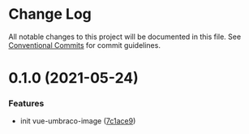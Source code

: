 # Change Log

All notable changes to this project will be documented in this file.
See [Conventional Commits](https://conventionalcommits.org) for commit guidelines.

# 0.1.0 (2021-05-24)


### Features

* init vue-umbraco-image ([7c1ace9](https://github.com/limbo-works/limbo-frontend/commit/7c1ace9619eeb9600b75aef3bc1b1226e0e77ede))
